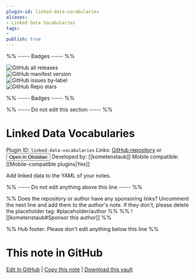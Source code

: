 ```yaml
---
plugin-id: linked-data-vocabularies
aliases:
- Linked Data Vocabularies
tags: 
- 
publish: true
---
```


%% ----- Badges ----- %%

![GitHub all releases](https://img.shields.io/github/downloads/kometenstaub/obsidian-linked-data-vocabularies/total?color=573E7A&logo=github&style=for-the-badge)   
![GitHub manifest version](https://img.shields.io/github/manifest-json/v/kometenstaub/obsidian-linked-data-vocabularies?color=573E7A&logo=github&style=for-the-badge)   
![GitHub issues by-label](https://img.shields.io/github/issues/kometenstaub/obsidian-linked-data-vocabularies/help%20wanted?color=573E7A&logo=github&style=for-the-badge)   
![GitHub Repo stars](https://img.shields.io/github/stars/kometenstaub/obsidian-linked-data-vocabularies?color=573E7A&logo=github&style=for-the-badge)

%% ----- Badges ----- %%

%% ----- Do not edit this section ----- %%

# Linked Data Vocabularies

Plugin ID: `linked-data-vocabularies`
Links: [GitHub repository](https://github.com/kometenstaub/obsidian-linked-data-vocabularies) or [<button id=HH>Open in Obsidian</button>](obsidian://show-plugin?id=linked-data-vocabularies)
Developed by: [[kometenstaub]]
Mobile compatible: [[Mobile-compatible plugins|Yes]]

Add linked data to the YAML of your notes.

%% ----- Do not edit anything above this line ----- %% 

%% Does the repository or author have any sponsoring links? Uncomment the next line and add them to the author's note. If they don't, please delete the placeholder tag: #placeholder/author %%
%% ![[kometenstaub#Sponsor this author]] %%

%% Hub footer: Please don't edit anything below this line %%

# This note in GitHub

<span class="git-footer">[Edit In GitHub](https://github.dev/obsidian-community/obsidian-hub/blob/main/02%20-%20Community%20Expansions/02.05%20All%20Community%20Expansions/Plugins/linked-data-vocabularies.md "git-hub-edit-note") | [Copy this note](https://raw.githubusercontent.com/obsidian-community/obsidian-hub/main/02%20-%20Community%20Expansions/02.05%20All%20Community%20Expansions/Plugins/linked-data-vocabularies.md "git-hub-copy-note") | [Download this vault](https://github.com/obsidian-community/obsidian-hub/archive/refs/heads/main.zip "git-hub-download-vault") </span>
